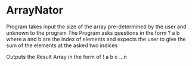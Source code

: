 # ArrayNator

Program takes input the size of the array pre-determined by the user and unknown to the program 
The Program asks questions in the form ? a b where a and b are the index of elements
and expects the user to give the sum of the elements at the asked two indices

Outputs the Result Array in the form of 
! a b c ...n

